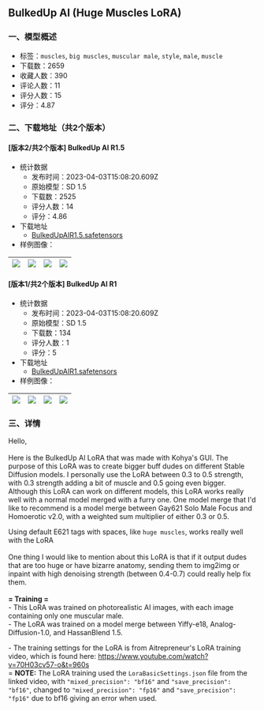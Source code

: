 ## BulkedUp AI (Huge Muscles LoRA)
### 一、模型概述

- 标签：`muscles`, `big muscles`, `muscular male`, `style`, `male`, `muscle`
- 下载数：2659
- 收藏人数：390
- 评论人数：11
- 评分人数：15
- 评分：4.87

### 二、下载地址（共2个版本）

#### [版本2/共2个版本] BulkedUp AI R1.5

- 统计数据
  - 发布时间：2023-04-03T15:08:20.609Z
  - 原始模型：SD 1.5
  - 下载数：2525
  - 评分人数：14
  - 评分：4.86
- 下载地址
  - [BulkedUpAIR1.5.safetensors](https://civitai.com/api/download/models/33323)
- 样例图像：

| <img src="https://image.civitai.com/xG1nkqKTMzGDvpLrqFT7WA/c67d55e1-6b81-4e39-60cb-21ec6a1b2e00/width=450/379673.jpeg" /> | <img src="https://image.civitai.com/xG1nkqKTMzGDvpLrqFT7WA/3e009e70-2e03-498e-fe61-6ed65b85e100/width=450/379672.jpeg" /> | <img src="https://image.civitai.com/xG1nkqKTMzGDvpLrqFT7WA/eb0b022a-9c56-4f16-42cd-35fa2e87eb00/width=450/379671.jpeg" /> | <img src="https://image.civitai.com/xG1nkqKTMzGDvpLrqFT7WA/1fd0365c-be5f-41ba-85ce-ecea25d88d00/width=450/379670.jpeg" /> |
| ---- | ---- | ---- | ---- |

#### [版本1/共2个版本] BulkedUp AI R1

- 统计数据
  - 发布时间：2023-04-03T15:08:20.609Z
  - 原始模型：SD 1.5
  - 下载数：134
  - 评分人数：1
  - 评分：5
- 下载地址
  - [BulkedUpAIR1.safetensors](https://civitai.com/api/download/models/31492)
- 样例图像：

| <img src="https://image.civitai.com/xG1nkqKTMzGDvpLrqFT7WA/25487eb2-bd30-4595-3112-671de9711b00/width=450/358358.jpeg" /> | <img src="https://image.civitai.com/xG1nkqKTMzGDvpLrqFT7WA/f085fcb8-a4cf-4e83-b3f4-f355de22c300/width=450/358365.jpeg" /> | <img src="https://image.civitai.com/xG1nkqKTMzGDvpLrqFT7WA/1276f9a1-8cd7-4e20-b687-a72f17ecf100/width=450/358364.jpeg" /> | <img src="https://image.civitai.com/xG1nkqKTMzGDvpLrqFT7WA/505ff598-0206-49b4-3cdd-03ff553c8900/width=450/358363.jpeg" /> |
| ---- | ---- | ---- | ---- |


### 三、详情
<p>Hello, <br /><br />Here is the BulkedUp AI LoRA that was made with Kohya's GUI. The purpose of this LoRA was to create bigger buff dudes on different Stable Diffusion models. I personally use the LoRA between 0.3 to 0.5 strength, with 0.3 strength adding a bit of muscle and 0.5 going even bigger. Although this LoRA can work on different models, this LoRA works really well with a normal model merged with a furry one. One model merge that I'd like to recommend is a model merge between Gay621 Solo Male Focus and Homoerotic v2.0, with a weighted sum multiplier of either 0.3 or 0.5.</p><p></p><p>Using default E621 tags with spaces, like <code>huge muscles</code>, works really well with the LoRA <br /><br />One thing I would like to mention about this LoRA is that if it output dudes that are too huge or have bizarre anatomy, sending them to img2img or inpaint with high denoising strength (between 0.4-0.7) could really help fix them.<br /><br /><strong>= Training =</strong> <br />- This LoRA was trained on photorealistic AI images, with each image containing only one muscular male. <br />- The LoRA was trained on a model merge between Yiffy-e18, Analog-Diffusion-1.0, and HassanBlend 1.5.</p><p>- The training settings for the LoRA is from Aitrepreneur's LoRA training video, which is found here: <a target="_blank" rel="ugc" href="https://www.youtube.com/watch?v=70H03cv57-o&amp;t=960s">https://www.youtube.com/watch?v=70H03cv57-o&amp;t=960s</a> <br />= <strong>NOTE:</strong> The LoRA training used the <code>LoraBasicSettings.json</code> file from the linked video, with <code>"mixed_precision": "bf16"</code> and <code>"save_precision": "bf16"</code>, changed to <code>"mixed_precision": "fp16"</code> and <code>"save_precision": "fp16"</code> due to bf16 giving an error when used.</p>